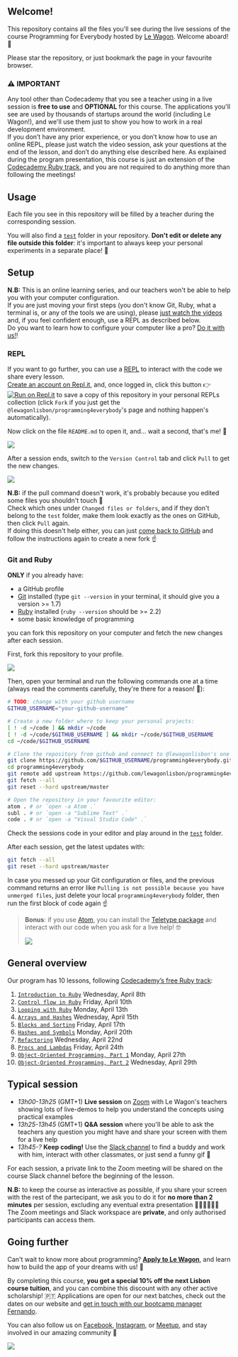 ## Welcome!

This repository contains all the files you'll see during the live sessions of the course Programming for Everybody hosted by [Le Wagon](https://www.lewagon.com). Welcome aboard! 🎉

Please star the repository, or just bookmark the page in your favourite browser.

### ⚠️ IMPORTANT

Any tool other than Codecademy that you see a teacher using in a live session is **free to use** and __**OPTIONAL**__ for this course. The applications you'll see are used by thousands of startups around the world (including Le Wagon!), and we'll use them just to show you how to work in a real development environment. <br>
If you don’t have any prior experience, or you don’t know how to use an online REPL, please just watch the video session, ask your questions at the end of the lesson, and don’t do anything else described here. As explained during the program presentation, this course is just an extension of the [Codecademy Ruby track](https://www.codecademy.com/learn/learn-ruby), and you are not required to do anything more than following the meetings!

## Usage

Each file you see in this repository will be filled by a teacher during the corresponding session.

You will also find a [`test`](./test) folder in your repository. **Don't edit or delete any file outside this folder**: it's important to always keep your personal experiments in a separate place! 🧪

## Setup

**N.B:** This is an online learning series, and our teachers won't be able to help you with your computer configuration. <br>
If you are just moving your first steps (you don't know Git, Ruby, what a terminal is, or any of the tools we are using), please [just watch the videos](https://bit.ly/p4e-lecture-videos) and, if you feel confident enough, use a REPL as described below. <br>
Do you want to learn how to configure your computer like a pro? [Do it with us!](#going-further)!

### REPL

If you want to go further, you can use a [REPL](https://en.wikipedia.org/wiki/Read%E2%80%93eval%E2%80%93print_loop) to interact with the code we share every lesson. <br>
[Create an account on Repl.it](https://repl.it/signup), and, once logged in, click this button 👉 [![Run on Repl.it](https://repl.it/badge/github/lewagonlisbon/programming4everybody)](https://repl.it/@lewagonlisbon/programming4everybody) to save a copy of this repository in your personal REPLs collection (click `Fork` if you just get the `@lewagonlisbon/programming4everybody`'s page and nothing happen's automatically).

Now click on the file `README.md` to open it, and... wait a second, that's me! 🤖

![](https://github.com/lewagonlisbon/programming4everybody/raw/master/images/repl1.png)

After a session ends, switch to the `Version Control` tab and click `Pull` to get the new changes.

![](https://github.com/lewagonlisbon/programming4everybody/raw/master/images/repl2.png)

**N.B:** if the pull command doesn't work, it's probably because you edited some files you shouldn't touch 🛑 <br>
Check which ones under `Changed files or folders`, and if they don't belong to the `test` folder, make them look exactly as the ones on GitHub, then click `Pull` again. <br>
If doing this doesn't help either, you can just [come back to GitHub](https://github.com/lewagonlisbon/programming4everybody#REPL) and follow the instructions again to create a new fork ☝️

### Git and Ruby

**ONLY** if you already have:

- a GitHub profile
- [Git](https://git-scm.com/book/en/v2/Getting-Started-Installing-Git) installed (type `git --version` in your terminal, it should give you a version >= 1.7)
- [Ruby](https://www.ruby-lang.org/en/documentation/installation) installed (`ruby --version` should be >= 2.2)
- some basic knowledge of programming

you can fork this repository on your computer and fetch the new changes after each session.

First, fork this repository to your profile.

![](https://github.com/lewagonlisbon/programming4everybody/raw/master/images/fork.png)

Then, open your terminal and run the following commands one at a time (always read the comments carefully, they're there for a reason! 👀):

```sh
# TODO: change with your github username
GITHUB_USERNAME="your-github-username"

# Create a new folder where to keep your personal projects:
[ ! -d ~/code ] && mkdir ~/code
[ ! -d ~/code/$GITHUB_USERNAME ] && mkdir ~/code/$GITHUB_USERNAME
cd ~/code/$GITHUB_USERNAME

# Clone the repository from github and connect to @lewagonlisbon's one (run JUST ONCE):
git clone https://github.com/$GITHUB_USERNAME/programming4everybody.git
cd programming4everybody
git remote add upstream https://github.com/lewagonlisbon/programming4everybody.git
git fetch --all
git reset --hard upstream/master

# Open the repository in your favourite editor:
atom . # or `open -a Atom .`
subl . # or `open -a "Sublime Text" .`
code . # or `open -a "Visual Studio Code" .`
```

Check the sessions code in your editor and play around in the [`test`](./test) folder.

After each session, get the latest updates with:

```sh
git fetch --all
git reset --hard upstream/master
```

In case you messed up your Git configuration or files, and the previous command returns an error like `Pulling is not possible because you have unmerged files`, just delete your local `programming4everybody` folder, then run the first block of code again ☝️

> **Bonus**: if you use [Atom](https://atom.io), you can install the [Teletype package](https://teletype.atom.io) and interact with our code when you ask for a live help! 🤓
>
> ![](https://blog.atom.io/img/posts/teletype/code-together.gif)

## General overview

Our program has 10 lessons, following [Codecademy’s free Ruby track](https://www.codecademy.com/learn/learn-ruby):

1. [`Introduction to Ruby`](./01_introduction.rb) Wednesday, April 8th
2. [`Control flow in Ruby`](./02_control_flow.rb) Friday, April 10th
3. [`Looping with Ruby`](./03_looping.rb) Monday, April 13th
4. [`Arrays and Hashes`](./04_arrays_and_hases.rb) Wednesday, April 15th
5. [`Blocks and Sorting`](./05_blocks.rb) Friday, April 17th
6. [`Hashes and Symbols`](./06_hashes_and_symbols.rb) Monday, April 20th
7. [`Refactoring`](./07_refractoring.rb) Wednesday, April 22nd
8. [`Procs and Lambdas`](./08_procks_and_lambdas.rb) Friday, April 24th
9. [`Object-Oriented Programming, Part 1`](./09_oop.rb) Monday, April 27th
10. [`Object-Oriented Programming, Part 2`](./10_oop.rb) Wednesday, April 29th

## Typical session

- _13h00-13h25_ (GMT+1) **Live session** on [Zoom](https://zoom.us/signup) with Le Wagon's teachers showing lots of live-demos to help you understand the concepts using practical examples
- _13h25-13h45_ (GMT+1) **Q&A session** where you'll be able to ask the teachers any question you might have and share your screen with them for a live help
- _13h45-?_ **Keep coding!** Use the [Slack channel](https://programming4everybody.slack.com) to find a buddy and work with him, interact with other classmates, or just send a funny gif 🙈

For each session, a private link to the Zoom meeting will be shared on the course Slack channel before the beginning of the lesson.

**N.B:** to keep the course as interactive as possible, if you share your screen with the rest of the partecipant, we ask you to do it for **no more than 2 minutes** per session, excluding any eventual extra presentation 🙋🏼‍♀️🙋🏽‍♂️ <br> The Zoom meetings and Slack workspace are **private**, and only authorised participants can access them.

## Going further

Can't wait to know more about programming? **[Apply to Le Wagon](http://www.lewagon.com/lisbon/apply)**, and learn how to build the app of your dreams with us! 🚀

By completing this course, **you get a special 10% off the next Lisbon course tuition**, and you can combine this discount with any other active scholarship! 🇵🇹 Applications are open for our next batches, check out the dates on our website and [get in touch with our bootcamp manager Fernando](https://app.slack.com/client/T0110B1KQP3/D011C474D2P/user_profile/U011PACG01W).

You can also follow us on [Facebook](https://www.facebook.com/lewagonlisbon), [Instagram](https://www.instagram.com/lewagonlisbon), or [Meetup](https://www.meetup.com/Le-Wagon-Lisbon-Coding-Station), and stay involved in our amazing community 🤩

![](https://github.com/lewagonlisbon/programming4everybody/raw/master/images/lisbon.jpg)
